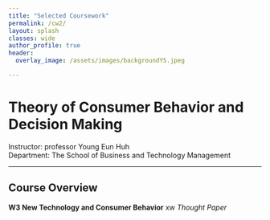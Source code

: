 ```yaml
---  
title: "Selected Coursework"
permalink: /cw2/
layout: splash
classes: wide
author_profile: true
header:
  overlay_image: /assets/images/backgroundYS.jpeg

---
```

# Theory of Consumer Behavior and Decision Making
Instructor: professor Young Eun Huh <br>
Department: The School of Business and Technology Management

---
## Course Overview
**W3 New Technology and Consumer Behavior**
xw
*Thought Paper*<br>


